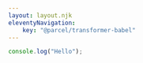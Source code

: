 ```yaml
---
layout: layout.njk
eleventyNavigation:
    key: "@parcel/transformer-babel"
---
```


```js
console.log("Hello");
```
